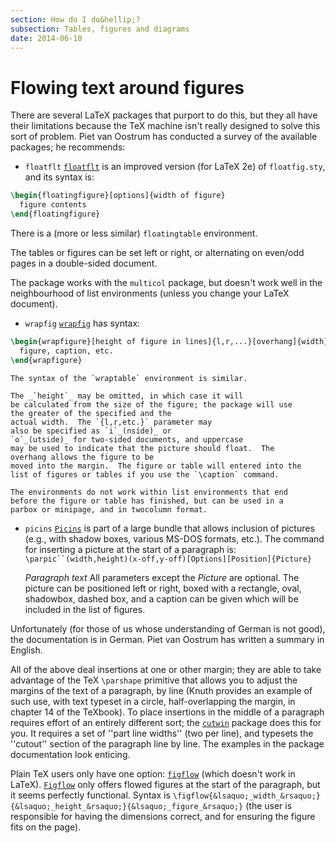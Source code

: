 ```yaml
---
section: How do I do&hellip;?
subsection: Tables, figures and diagrams
date: 2014-06-10
---
```


# Flowing text around figures

There are several LaTeX packages that purport to do this, but they
all have their limitations because the TeX machine isn't really
designed to solve this sort of problem.  Piet van Oostrum has
conducted a survey of the available packages; he recommends:

- `floatflt` [`floatflt`](https://ctan.org/pkg/floatflt) is an improved version
  (for LaTeX 2e) of `floatfig.sty`, and its syntax is:
```latex
\begin{floatingfigure}[options]{width of figure}
  figure contents
\end{floatingfigure}
```
There is a (more or less similar) `floatingtable`
environment.

The tables or figures can be set left or right, or alternating on
even/odd pages in a double-sided document.

The package works with the `multicol` package, but doesn't work well
in the neighbourhood of list environments (unless you change your
LaTeX document).
- `wrapfig` [`wrapfig`](https://ctan.org/pkg/wrapfig) has syntax:
```latex
\begin{wrapfigure}[height of figure in lines]{l,r,...}[overhang]{width}
  figure, caption, etc.
\end{wrapfigure}
```
    The syntax of the `wraptable` environment is similar.

    The _`height`_ may be omitted, in which case it will
    be calculated from the size of the figure; the package will use
    the greater of the specified and the
    actual width.  The `{l,r,etc.}` parameter may
    also be specified as `i`_(nside)_ or
    `o`_(utside)_ for two-sided documents, and uppercase
    may be used to indicate that the picture should float.  The
    overhang allows the figure to be
    moved into the margin.  The figure or table will entered into the
    list of figures or tables if you use the `\caption` command.

    The environments do not work within list environments that end
    before the figure or table has finished, but can be used in a
    parbox or minipage, and in twocolumn format.
  - `picins` [`Picins`](https://ctan.org/pkg/Picins) is part of a large bundle
    that allows inclusion of pictures (e.g., with shadow boxes,
    various MS-DOS formats, etc.).  The command for inserting a
    picture at the start of a paragraph is:
    `\parpic``(width,height)(x-off,y-off)[Options][Position]{Picture}`

    _Paragraph text_
  All parameters except the _Picture_ are optional.  The picture
  can be positioned left or right, boxed with a rectangle, oval,
  shadowbox, dashed box, and a caption can be given which will be
  included in the list of figures.

  Unfortunately (for those of us whose understanding of German is not
  good), the documentation is in German.  Piet van Oostrum has written
  a summary in English.

All of the above deal insertions at one or other margin; they are able
to take advantage of the TeX `\parshape` primitive that allows
you to adjust the margins of the text of a paragraph, by line (Knuth
provides an example of such use, with text typeset in a circle,
half-overlapping the margin, in chapter&nbsp;14 of the TeXbook).  To
place insertions in the middle of a paragraph requires effort of an
entirely different sort; the [`cutwin`](https://ctan.org/pkg/cutwin) package does this for
you.  It requires a set of ''part line widths'' (two per line), and
typesets the ''cutout'' section of the paragraph line by line.  The
examples in the package documentation look enticing.

Plain TeX users only have one option: [`figflow`](https://ctan.org/pkg/figflow) (which
doesn't work in LaTeX).  [`Figflow`](https://ctan.org/pkg/Figflow) only offers flowed
figures at the start of the paragraph, but it seems perfectly
functional. Syntax is
  `\figflow{&lsaquo;_width_&rsaquo;}{&lsaquo;_height_&rsaquo;}{&lsaquo;_figure_&rsaquo;}`
(the user is responsible for having the dimensions correct, and for
ensuring the figure fits on the page).

